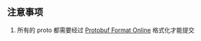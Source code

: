 ## 注意事项

1. 所有的 proto 都需要经过 [Protobuf Format Online](https://formatter.org/protobuf-formatter) 格式化才能提交